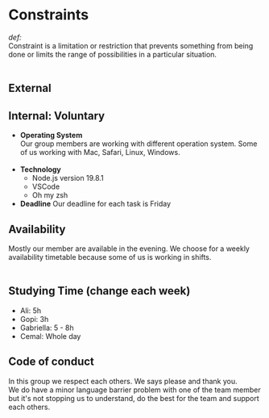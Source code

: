 # Constraints

_def:_ </br> Constraint is a limitation or restriction that prevents something
from being done or limits the range of possibilities in a particular situation.
</br></br>

## External </br>

## Internal: Voluntary </br>

- **Operating System** </br> Our group members are working with different
  operation system. Some of us working with Mac, Safari, Linux, Windows. </br>
  </br>
- **Technology**
  - Node.js version 19.8.1
  - VSCode
  - Oh my zsh </br>
- **Deadline** Our deadline for each task is Friday

## Availability </br>

Mostly our member are available in the evening. We choose for a weekly
availability timetable because some of us is working in shifts. </br> </br>

## Studying Time (change each week) </br>

- Ali: 5h
- Gopi: 3h
- Gabriella: 5 - 8h
- Cemal: Whole day

## Code of conduct </br>

In this group we respect each others. We says please and thank you. </br> We do
have a minor language barrier problem with one of the team member but it's not
stopping us to understand, do the best for the team and support each others.
</br>
